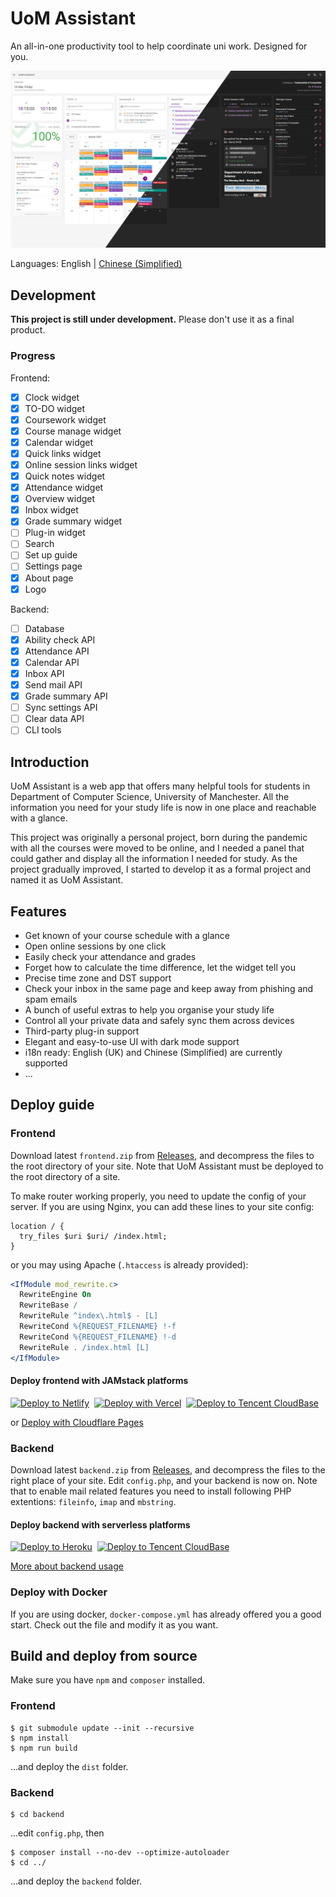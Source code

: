 # UoM Assistant

An all-in-one productivity tool to help coordinate uni work. Designed for you.

![Main Screen](github_assets/uoma.jpg)

Languages: English | [Chinese (Simplified)](https://github.com/uom-assistant/uom-assistant/tree/master/READMEs/zh_CN.md)

## Development

**This project is still under development.** Please don't use it as a final product.

### Progress

Frontend:

- [x] Clock widget
- [x] TO-DO widget
- [x] Coursework widget
- [x] Course manage widget
- [x] Calendar widget
- [x] Quick links widget
- [x] Online session links widget
- [x] Quick notes widget
- [x] Attendance widget
- [x] Overview widget
- [x] Inbox widget
- [x] Grade summary widget
- [ ] Plug-in widget
- [ ] Search
- [ ] Set up guide
- [ ] Settings page
- [x] About page
- [x] Logo

Backend:

- [ ] Database
- [x] Ability check API
- [x] Attendance API
- [x] Calendar API
- [x] Inbox API
- [x] Send mail API
- [x] Grade summary API
- [ ] Sync settings API
- [ ] Clear data API
- [ ] CLI tools

## Introduction

UoM Assistant is a web app that offers many helpful tools for students in Department of Computer Science, University of Manchester. All the information you need for your study life is now in one place and reachable with a glance.

This project was originally a personal project, born during the pandemic with all the courses were moved to be online, and I needed a panel that could gather and display all the information I needed for study. As the project gradually improved, I started to develop it as a formal project and named it as UoM Assistant.

## Features

- Get known of your course schedule with a glance
- Open online sessions by one click
- Easily check your attendance and grades
- Forget how to calculate the time difference, let the widget tell you
- Precise time zone and DST support
- Check your inbox in the same page and keep away from phishing and spam emails
- A bunch of useful extras to help you organise your study life
- Control all your private data and safely sync them across devices
- Third-party plug-in support
- Elegant and easy-to-use UI with dark mode support
- i18n ready: English (UK) and Chinese (Simplified) are currently supported
- ...

## Deploy guide

### Frontend

Download latest `frontend.zip` from [Releases](https://github.com/uom-assistant/uom-assistant/releases), and decompress the files to the root directory of your site. Note that UoM Assistant must be deployed to the root directory of a site.

To make router working properly, you need to update the config of your server. If you are using Nginx, you can add these lines to your site config:

```nginx
location / {
  try_files $uri $uri/ /index.html;
}
```

or you may using Apache (`.htaccess` is already provided):

```apache
<IfModule mod_rewrite.c>
  RewriteEngine On
  RewriteBase /
  RewriteRule ^index\.html$ - [L]
  RewriteCond %{REQUEST_FILENAME} !-f
  RewriteCond %{REQUEST_FILENAME} !-d
  RewriteRule . /index.html [L]
</IfModule>
```

#### Deploy frontend with JAMstack platforms

<p>
<a href="https://app.netlify.com/start/deploy?repository=https://github.com/uom-assistant/uom-assistant" title="Deploy to Netlify"><img src="https://www.netlify.com/img/deploy/button.svg" alt="Deploy to Netlify"/></a>&nbsp;&nbsp;<a href="https://vercel.com/new/git/external?repository-url=https%3A%2F%2Fgithub.com%2Fuom-assistant%2Fuom-assistant&project-name=uom-assistant&repository-name=uom-assistant" title="Deploy with Vercel"><img src="https://vercel.com/button" alt="Deploy with Vercel"/></a>&nbsp;&nbsp;<a href="https://console.cloud.tencent.com/tcb/env/index?action=CreateAndDeployCloudBaseProject&appUrl=https%3A%2F%2Fgithub.com%2Fuom-assistant%2Fuom-assistant&branch=master&appName=uom-assistant" title="Deploy to Tencent CloudBase"><img src="https://main.qcloudimg.com/raw/95b6b680ef97026ae10809dbd6516117.svg" alt="Deploy to Tencent CloudBase"/></a>
</p>

or [Deploy with Cloudflare Pages](https://dash.cloudflare.com/?to=/:account/pages/new)

### Backend

Download latest `backend.zip` from [Releases](https://github.com/uom-assistant/uom-assistant/releases), and decompress the files to the right place of your site. Edit `config.php`, and your backend is now on. Note that to enable mail related features you need to install following PHP extentions: `fileinfo`, `imap` and `mbstring`.

#### Deploy backend with serverless platforms

<p>
<a href="https://heroku.com/deploy" title="Deploy to Heroku"><img src="https://www.herokucdn.com/deploy/button.svg" alt="Deploy to Heroku"></a>&nbsp;&nbsp;<a href="https://console.cloud.tencent.com/tcb/env/index?action=CreateAndDeployCloudBaseProject&appUrl=https%3A%2F%2Fgithub.com%2Fuom-assistant%2Fuom-assistant&workDir=backend&branch=master&appName=uom-assistant" title="Deploy to Tencent CloudBase"><img src="https://main.qcloudimg.com/raw/95b6b680ef97026ae10809dbd6516117.svg" alt="Deploy to Tencent CloudBase"/></a>
</p>

[More about backend usage](https://github.com/uom-assistant/uom-assistant/blob/master/backend/README.md)

### Deploy with Docker

If you are using docker, `docker-compose.yml` has already offered you a good start. Check out the file and modify it as you want.

## Build and deploy from source

Make sure you have `npm` and `composer` installed.

### Frontend

```shell
$ git submodule update --init --recursive
$ npm install
$ npm run build
```

...and deploy the `dist` folder.

### Backend

```shell
$ cd backend
```

...edit `config.php`, then

```shell
$ composer install --no-dev --optimize-autoloader
$ cd ../
```

...and deploy the `backend` folder.
